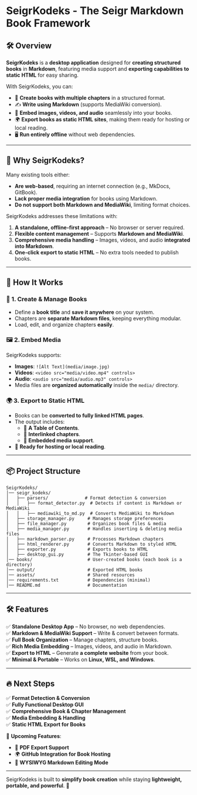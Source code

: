 # **SeigrKodeks - The Seigr Markdown Book Framework**

## 🛠️ Overview

**SeigrKodeks** is a **desktop application** designed for **creating structured books** in **Markdown**, featuring media support and **exporting capabilities to static HTML** for easy sharing.

With SeigrKodeks, you can:
- 📖 **Create books with multiple chapters** in a structured format.
- ✍ **Write using Markdown** (supports MediaWiki conversion).
- 🎨 **Embed images, videos, and audio** seamlessly into your books.
- 🌍 **Export books as static HTML sites**, making them ready for hosting or local reading.
- 🖥️ **Run entirely offline** without web dependencies.

---

## 🎯 Why SeigrKodeks?

Many existing tools either:
- **Are web-based**, requiring an internet connection (e.g., MkDocs, GitBook).
- **Lack proper media integration** for books using Markdown.
- **Do not support both Markdown and MediaWiki**, limiting format choices.

SeigrKodeks addresses these limitations with:
1. **A standalone, offline-first approach** – No browser or server required.
2. **Flexible content management** – Supports **Markdown and MediaWiki**.
3. **Comprehensive media handling** – Images, videos, and audio **integrated into Markdown**.
4. **One-click export to static HTML** – No extra tools needed to publish books.

---

## 🔄 How It Works

### **📘 1. Create & Manage Books**
- Define a **book title** and **save it anywhere** on your system.
- Chapters are **separate Markdown files**, keeping everything modular.
- Load, edit, and organize chapters **easily**.

### **🖼 2. Embed Media**
SeigrKodeks supports:
- **Images**: `![Alt Text](media/image.jpg)`
- **Videos**: `<video src="media/video.mp4" controls>`
- **Audio**: `<audio src="media/audio.mp3" controls>`
- Media files are **organized automatically** inside the `media/` directory.

### **🌍 3. Export to Static HTML**
- Books can be **converted to fully linked HTML pages**.
- The output includes:
  - 📜 **A Table of Contents**.
  - 🔗 **Interlinked chapters**.
  - 🎥 **Embedded media support**.
- 📂 **Ready for hosting or local reading**.

---

## 📦 Project Structure

```
SeigrKodeks/
│── seigr_kodeks/
│   ├── parsers/              # Format detection & conversion
│   │   ├── format_detector.py  # Detects if content is Markdown or MediaWiki
│   │   ├── mediawiki_to_md.py  # Converts MediaWiki to Markdown
│   ├── storage_manager.py     # Manages storage preferences
│   ├── file_manager.py        # Organizes book files & media
│   ├── media_manager.py       # Handles inserting & deleting media files
│   ├── markdown_parser.py     # Processes Markdown chapters
│   ├── html_renderer.py       # Converts Markdown to styled HTML
│   ├── exporter.py            # Exports books to HTML
│   ├── desktop_gui.py         # The Tkinter-based GUI
│── books/                     # User-created books (each book is a directory)
│── output/                    # Exported HTML books
│── assets/                    # Shared resources
│── requirements.txt           # Dependencies (minimal)
│── README.md                  # Documentation
```

---

## 🛠 Features

✅ **Standalone Desktop App** – No browser, no web dependencies.  
✅ **Markdown & MediaWiki Support** – Write & convert between formats.  
✅ **Full Book Organization** – Manage chapters, structure books.  
✅ **Rich Media Embedding** – Images, videos, and audio in Markdown.  
✅ **Export to HTML** – Generate **a complete website** from your book.  
✅ **Minimal & Portable** – Works on **Linux, WSL, and Windows**.  

---

## 🔥 Next Steps

✅ **Format Detection & Conversion**  
✅ **Fully Functional Desktop GUI**  
✅ **Comprehensive Book & Chapter Management**  
✅ **Media Embedding & Handling**  
✅ **Static HTML Export for Books**  

📌 **Upcoming Features**:
- 📜 **PDF Export Support**
- 🌍 **GitHub Integration for Book Hosting**
- 📝 **WYSIWYG Markdown Editing Mode**

---

SeigrKodeks is built to **simplify book creation** while staying **lightweight, portable, and powerful**. 🚀
